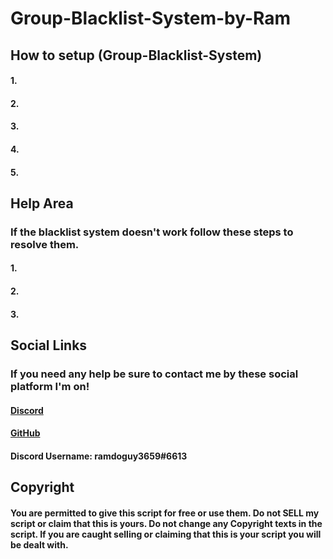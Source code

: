# Group-Blacklist-System-by-Ram
## How to setup (Group-Blacklist-System)
#### 1. 
#### 2. 
#### 3. 
#### 4. 
#### 5. 

## Help Area
### If the blacklist system doesn't work follow these steps to resolve them.
#### 1.
#### 2. 
#### 3. 

## Social Links
### If you need any help be sure to contact me by these social platform I'm on!
#### [Discord](https://discord.gg/dCTW3qqACb)
#### [GitHub](https://github.com/AviationRam)
#### Discord Username: ramdoguy3659#6613

## Copyright
#### You are permitted to give this script for free or use them. Do not SELL my script or claim that this is yours. Do not change any Copyright texts in the script. If you are caught selling or claiming that this is your script you will be dealt with.
